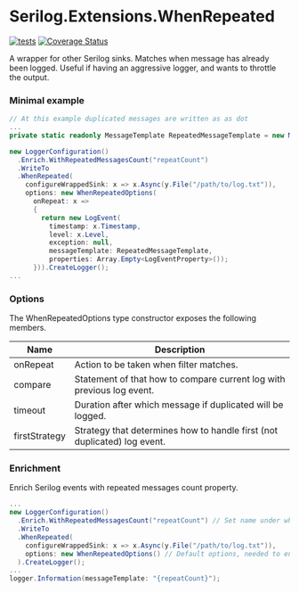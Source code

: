 # Serilog.Extensions.WhenRepeated
[![tests](https://github.com/Hau-Hau/Serilog.Extensions.WhenRepeated/actions/workflows/tests.yml/badge.svg)](https://github.com/Hau-Hau/Serilog.Extensions.WhenRepeated/actions/workflows/tests.yml)
[![Coverage Status](https://coveralls.io/repos/github/Hau-Hau/Serilog.Extensions.WhenRepeated/badge.svg)](https://coveralls.io/github/Hau-Hau/Serilog.Extensions.WhenRepeated)


A wrapper for other Serilog sinks. Matches when message has already been logged. Useful if having an aggressive logger, and wants to throttle the output.

<!-- ### Getting started -->

<!-- # Install from [NuGet](https://nuget.org/packages/TODO): -->

<!-- ```powershell
Install-Package TODO
``` -->

### Minimal example
```csharp
// At this example duplicated messages are written as as dot
...
private static readonly MessageTemplate RepeatedMessageTemplate = new MessageTemplate(new MessageTemplateParser().Parse(".").Tokens);

new LoggerConfiguration()
  .Enrich.WithRepeatedMessagesCount("repeatCount")
  .WriteTo
  .WhenRepeated(
    configureWrappedSink: x => x.Async(y.File("/path/to/log.txt")),
    options: new WhenRepeatedOptions(
      onRepeat: x =>
      {
        return new LogEvent(
          timestamp: x.Timestamp,
          level: x.Level,
          exception: null,
          messageTemplate: RepeatedMessageTemplate,
          properties: Array.Empty<LogEventProperty>());
      })).CreateLogger();
...
```

### Options
The WhenRepeatedOptions type constructor exposes the following members.

| Name  | Description |
| ------------- | ------------- |
| onRepeat  | Action to be taken when filter matches.  |
| compare  | Statement of that how to compare current log with previous log event.  |
| timeout  | Duration after which message if duplicated will be logged.  |
| firstStrategy  | Strategy that determines how to handle first (not duplicated) log event.  |

### Enrichment
Enrich Serilog events with repeated messages count property.

```csharp
...
new LoggerConfiguration()
  .Enrich.WithRepeatedMessagesCount("repeatCount") // Set name under which property will be available
  .WriteTo
  .WhenRepeated(
    configureWrappedSink: x => x.Async(y.File("/path/to/log.txt")),
    options: new WhenRepeatedOptions() // Default options, needed to enable counting. By default increment repeated messages count when same message occurs in 10 seconds time interval.
  ).CreateLogger();
...
logger.Information(messageTemplate: "{repeatCount}");
```

